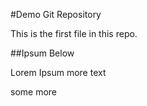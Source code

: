 #Demo Git Repository

This is the first file in this repo.


##Ipsum Below

Lorem Ipsum
more text

some more
